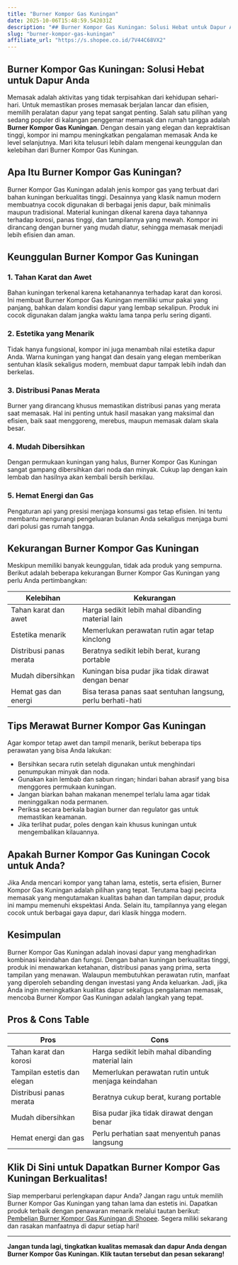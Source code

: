 ```yaml
---
title: "Burner Kompor Gas Kuningan"
date: 2025-10-06T15:48:59.542031Z
description: "## Burner Kompor Gas Kuningan: Solusi Hebat untuk Dapur Anda..."
slug: "burner-kompor-gas-kuningan"
affiliate_url: "https://s.shopee.co.id/7V44C68VX2"
---
```

## Burner Kompor Gas Kuningan: Solusi Hebat untuk Dapur Anda

Memasak adalah aktivitas yang tidak terpisahkan dari kehidupan sehari-hari. Untuk memastikan proses memasak berjalan lancar dan efisien, memilih peralatan dapur yang tepat sangat penting. Salah satu pilihan yang sedang populer di kalangan penggemar memasak dan rumah tangga adalah **Burner Kompor Gas Kuningan**. Dengan desain yang elegan dan kepraktisan tinggi, kompor ini mampu meningkatkan pengalaman memasak Anda ke level selanjutnya. Mari kita telusuri lebih dalam mengenai keunggulan dan kelebihan dari Burner Kompor Gas Kuningan.

## Apa Itu Burner Kompor Gas Kuningan?

Burner Kompor Gas Kuningan adalah jenis kompor gas yang terbuat dari bahan kuningan berkualitas tinggi. Desainnya yang klasik namun modern membuatnya cocok digunakan di berbagai jenis dapur, baik minimalis maupun tradisional. Material kuningan dikenal karena daya tahannya terhadap korosi, panas tinggi, dan tampilannya yang mewah. Kompor ini dirancang dengan burner yang mudah diatur, sehingga memasak menjadi lebih efisien dan aman.

## Keunggulan Burner Kompor Gas Kuningan

### 1. Tahan Karat dan Awet

Bahan kuningan terkenal karena ketahanannya terhadap karat dan korosi. Ini membuat Burner Kompor Gas Kuningan memiliki umur pakai yang panjang, bahkan dalam kondisi dapur yang lembap sekalipun. Produk ini cocok digunakan dalam jangka waktu lama tanpa perlu sering diganti.

### 2. Estetika yang Menarik

Tidak hanya fungsional, kompor ini juga menambah nilai estetika dapur Anda. Warna kuningan yang hangat dan desain yang elegan memberikan sentuhan klasik sekaligus modern, membuat dapur tampak lebih indah dan berkelas.

### 3. Distribusi Panas Merata

Burner yang dirancang khusus memastikan distribusi panas yang merata saat memasak. Hal ini penting untuk hasil masakan yang maksimal dan efisien, baik saat menggoreng, merebus, maupun memasak dalam skala besar.

### 4. Mudah Dibersihkan

Dengan permukaan kuningan yang halus, Burner Kompor Gas Kuningan sangat gampang dibersihkan dari noda dan minyak. Cukup lap dengan kain lembab dan hasilnya akan kembali bersih berkilau.

### 5. Hemat Energi dan Gas

Pengaturan api yang presisi menjaga konsumsi gas tetap efisien. Ini tentu membantu mengurangi pengeluaran bulanan Anda sekaligus menjaga bumi dari polusi gas rumah tangga.

## Kekurangan Burner Kompor Gas Kuningan

Meskipun memiliki banyak keunggulan, tidak ada produk yang sempurna. Berikut adalah beberapa kekurangan Burner Kompor Gas Kuningan yang perlu Anda pertimbangkan:

| **Kelebihan** | **Kekurangan** |
|----------------|----------------|
| Tahan karat dan awet | Harga sedikit lebih mahal dibanding material lain |
| Estetika menarik | Memerlukan perawatan rutin agar tetap kinclong |
| Distribusi panas merata | Beratnya sedikit lebih berat, kurang portable |
| Mudah dibersihkan | Kuningan bisa pudar jika tidak dirawat dengan benar |
| Hemat gas dan energi | Bisa terasa panas saat sentuhan langsung, perlu berhati-hati |

## Tips Merawat Burner Kompor Gas Kuningan

Agar kompor tetap awet dan tampil menarik, berikut beberapa tips perawatan yang bisa Anda lakukan:

- Bersihkan secara rutin setelah digunakan untuk menghindari penumpukan minyak dan noda.
- Gunakan kain lembab dan sabun ringan; hindari bahan abrasif yang bisa menggores permukaan kuningan.
- Jangan biarkan bahan makanan menempel terlalu lama agar tidak meninggalkan noda permanen.
- Periksa secara berkala bagian burner dan regulator gas untuk memastikan keamanan.
- Jika terlihat pudar, poles dengan kain khusus kuningan untuk mengembalikan kilauannya.

## Apakah Burner Kompor Gas Kuningan Cocok untuk Anda?

Jika Anda mencari kompor yang tahan lama, estetis, serta efisien, Burner Kompor Gas Kuningan adalah pilihan yang tepat. Terutama bagi pecinta memasak yang mengutamakan kualitas bahan dan tampilan dapur, produk ini mampu memenuhi ekspektasi Anda. Selain itu, tampilannya yang elegan cocok untuk berbagai gaya dapur, dari klasik hingga modern.

## Kesimpulan

Burner Kompor Gas Kuningan adalah inovasi dapur yang menghadirkan kombinasi keindahan dan fungsi. Dengan bahan kuningan berkualitas tinggi, produk ini menawarkan ketahanan, distribusi panas yang prima, serta tampilan yang menawan. Walaupun membutuhkan perawatan rutin, manfaat yang diperoleh sebanding dengan investasi yang Anda keluarkan. Jadi, jika Anda ingin meningkatkan kualitas dapur sekaligus pengalaman memasak, mencoba Burner Kompor Gas Kuningan adalah langkah yang tepat.

## Pros & Cons Table

| **Pros** | **Cons** |
|------------------------------|------------------------------|
| Tahan karat dan korosi | Harga sedikit lebih mahal dibanding material lain |
| Tampilan estetis dan elegan | Memerlukan perawatan rutin untuk menjaga keindahan |
| Distribusi panas merata | Beratnya cukup berat, kurang portable |
| Mudah dibersihkan | Bisa pudar jika tidak dirawat dengan benar |
| Hemat energi dan gas | Perlu perhatian saat menyentuh panas langsung |

## Klik Di Sini untuk Dapatkan Burner Kompor Gas Kuningan Berkualitas!

Siap memperbarui perlengkapan dapur Anda? Jangan ragu untuk memilih Burner Kompor Gas Kuningan yang tahan lama dan estetis ini. Dapatkan produk terbaik dengan penawaran menarik melalui tautan berikut: [Pembelian Burner Kompor Gas Kuningan di Shopee](https://s.shopee.co.id/7V44C68VX2). Segera miliki sekarang dan rasakan manfaatnya di dapur setiap hari!

---

**Jangan tunda lagi, tingkatkan kualitas memasak dan dapur Anda dengan Burner Kompor Gas Kuningan. Klik tautan tersebut dan pesan sekarang!**